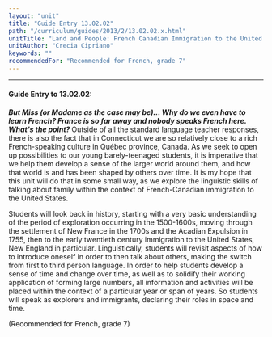 ```yaml
---
layout: "unit"
title: "Guide Entry 13.02.02"
path: "/curriculum/guides/2013/2/13.02.02.x.html"
unitTitle: "Land and People: French Canadian Immigration to the United States and Describing Family Members through Role-Play and Letter Writing"
unitAuthor: "Crecia Cipriano"
keywords: ""
recommendedFor: "Recommended for French, grade 7"
---
```

<body>
<hr/>
<h4>
Guide Entry to 13.02.02:
</h4>
<p>
<i>
<b>
But Miss (or Madame as the case may be)... Why do we even have to learn French?  France is so far away and nobody speaks French here.  What's the point?
</b>
</i>
Outside of all the standard language teacher responses, there is also the fact that in Connecticut we are so relatively close to a rich French-speaking culture in Québec province, Canada. As we seek to open up possibilities to our young barely-teenaged students, it is imperative that we help them develop a sense of the larger world around them, and how that world is and has been shaped by others over time. It is my hope that this unit will do that in some small way, as we explore the linguistic skills of talking about family within the context of French-Canadian immigration to the United States.
</p>
<p>
Students will look back in history, starting with a very basic understanding of the period of exploration occurring in the 1500-1600s, moving through the settlement of New France in the 1700s and the Acadian Expulsion in 1755, then to the early twentieth century immigration to the United States, New England in particular. Linguistically, students will revisit aspects of how to introduce oneself in order to then talk about others, making the switch from first to third person language. In order to help students develop a sense of time and change over time, as well as to solidify their working application of forming large numbers, all information and activities will be placed within the context of a particular year or span of years. So students will speak as explorers and immigrants, declaring their roles in space and time.
</p>
<p>
(Recommended for French, grade 7)
</p>
</body>